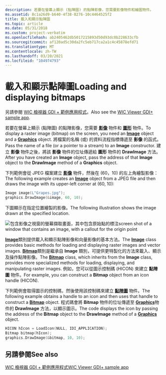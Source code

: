 ```yaml
---
description: 若要在螢幕上顯示 (點陣圖) 的點陣影像，您需要影像物件和繪圖物件。
ms.assetid: 8c1a26d9-b640-4f38-8276-10c4464525f2
title: 載入和顯示點陣圖
ms.topic: article
ms.date: 05/31/2018
ms.custom: project-verbatim
ms.openlocfilehash: ab2405462db5017215893d50d93dc0b228633cfb
ms.sourcegitcommit: af120ad5c30da2fc5eb717ca2a1c4c45878efd71
ms.translationtype: MT
ms.contentlocale: zh-TW
ms.lasthandoff: 03/20/2021
ms.locfileid: "104974793"
---
```

# <a name="loading-and-displaying-bitmaps"></a><span data-ttu-id="8cd5b-103">載入和顯示點陣圖</span><span class="sxs-lookup"><span data-stu-id="8cd5b-103">Loading and displaying bitmaps</span></span>

<span data-ttu-id="8cd5b-104">另請參閱 [WIC 檢視器 GDI + 範例應用程式](https://github.com/microsoft/Windows-classic-samples/tree/master/Samples/Win7Samples/multimedia/wic/wicviewergdiplus)。</span><span class="sxs-lookup"><span data-stu-id="8cd5b-104">Also see the [WIC Viewer GDI+ sample app](https://github.com/microsoft/Windows-classic-samples/tree/master/Samples/Win7Samples/multimedia/wic/wicviewergdiplus).</span></span>

<span data-ttu-id="8cd5b-105">若要在螢幕上顯示 (點陣圖) 的點陣影像，您需要 [**影像**](/windows/desktop/api/gdiplusheaders/nl-gdiplusheaders-image) 物件和 [**圖形**](/windows/desktop/api/gdiplusgraphics/nl-gdiplusgraphics-graphics) 物件。</span><span class="sxs-lookup"><span data-stu-id="8cd5b-105">To display a raster image (bitmap) on the screen, you need an [**Image**](/windows/desktop/api/gdiplusheaders/nl-gdiplusheaders-image) object and a [**Graphics**](/windows/desktop/api/gdiplusgraphics/nl-gdiplusgraphics-graphics) object.</span></span> <span data-ttu-id="8cd5b-106">將檔案的名稱 (或) 的資料流程指標傳遞至 **影像** 的函式。</span><span class="sxs-lookup"><span data-stu-id="8cd5b-106">Pass the name of a file (or a pointer to a stream) to an **Image** constructor.</span></span> <span data-ttu-id="8cd5b-107">建立 **影像** 物件之後，將該 **影像** 物件的位址傳遞給 **圖形** 物件的 **DrawImage** 方法。</span><span class="sxs-lookup"><span data-stu-id="8cd5b-107">After you have created an **Image** object, pass the address of that **Image** object to the **DrawImage** method of a **Graphics** object.</span></span>

<span data-ttu-id="8cd5b-108">下列範例會從 JPEG 檔案建立 [**影像**](/windows/desktop/api/gdiplusheaders/nl-gdiplusheaders-image) 物件，然後在 (60，10) 的左上角繪製影像：</span><span class="sxs-lookup"><span data-stu-id="8cd5b-108">The following example creates an [**Image**](/windows/desktop/api/gdiplusheaders/nl-gdiplusheaders-image) object from a JPEG file and then draws the image with its upper-left corner at (60, 10):</span></span>

```cpp
Image image(L"Grapes.jpg");
graphics.DrawImage(&image, 60, 10);
```

<span data-ttu-id="8cd5b-109">下圖顯示在指定位置繪製的影像。</span><span class="sxs-lookup"><span data-stu-id="8cd5b-109">The following illustration shows the image drawn at the specified location.</span></span>

![<span data-ttu-id="8cd5b-110">包含影像之視窗的螢幕擷取畫面，其中包含原始點的標注</span><span class="sxs-lookup"><span data-stu-id="8cd5b-110">screen shot of a window that contains an image, with a callout for the origin point</span></span> ](images/imageposition1.png)

<span data-ttu-id="8cd5b-111">[**Image**](/windows/desktop/api/gdiplusheaders/nl-gdiplusheaders-image)類別提供載入和顯示點陣影像和向量影像的基本方法。</span><span class="sxs-lookup"><span data-stu-id="8cd5b-111">The [**Image**](/windows/desktop/api/gdiplusheaders/nl-gdiplusheaders-image) class provides basic methods for loading and displaying raster images and vector images.</span></span> <span data-ttu-id="8cd5b-112">[**Bitmap**](/windows/desktop/api/gdiplusheaders/nl-gdiplusheaders-bitmap)類別是繼承自 **Image** 類別，可提供更特製化的方法來載入、顯示及操作點陣影像。</span><span class="sxs-lookup"><span data-stu-id="8cd5b-112">The [**Bitmap**](/windows/desktop/api/gdiplusheaders/nl-gdiplusheaders-bitmap) class, which inherits from the **Image** class, provides more specialized methods for loading, displaying, and manipulating raster images.</span></span> <span data-ttu-id="8cd5b-113">例如，您可以從圖示控制碼 (HICON) 來建立 **點陣圖** 物件。</span><span class="sxs-lookup"><span data-stu-id="8cd5b-113">For example, you can construct a **Bitmap** object from an icon handle (HICON).</span></span>

<span data-ttu-id="8cd5b-114">下列範例會取得圖示的控制碼，然後使用該控制碼來建立 [**點陣圖**](/windows/desktop/api/gdiplusheaders/nl-gdiplusheaders-bitmap) 物件。</span><span class="sxs-lookup"><span data-stu-id="8cd5b-114">The following example obtains a handle to an icon and then uses that handle to construct a [**Bitmap**](/windows/desktop/api/gdiplusheaders/nl-gdiplusheaders-bitmap) object.</span></span> <span data-ttu-id="8cd5b-115">程式碼會將 **Bitmap** 物件的位址傳遞至 [**Graphics**](/windows/desktop/api/gdiplusgraphics/nl-gdiplusgraphics-graphics)物件的 **DrawImage** 方法，以顯示圖示。</span><span class="sxs-lookup"><span data-stu-id="8cd5b-115">The code displays the icon by passing the address of the **Bitmap** object to the **DrawImage** method of a [**Graphics**](/windows/desktop/api/gdiplusgraphics/nl-gdiplusgraphics-graphics) object.</span></span>

```cpp
HICON hIcon = LoadIcon(NULL, IDI_APPLICATION);
Bitmap bitmap(hIcon);
graphics.DrawImage(&bitmap, 10, 10);
```

## <a name="see-also"></a><span data-ttu-id="8cd5b-116">另請參閱</span><span class="sxs-lookup"><span data-stu-id="8cd5b-116">See also</span></span>

[<span data-ttu-id="8cd5b-117">WIC 檢視器 GDI + 範例應用程式</span><span class="sxs-lookup"><span data-stu-id="8cd5b-117">WIC Viewer GDI+ sample app</span></span>](https://github.com/microsoft/Windows-classic-samples/tree/master/Samples/Win7Samples/multimedia/wic/wicviewergdiplus)

